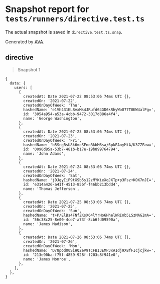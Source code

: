 # Snapshot report for `tests/runners/directive.test.ts`

The actual snapshot is saved in `directive.test.ts.snap`.

Generated by [AVA](https://avajs.dev).

## directive

> Snapshot 1

    {
      data: {
        users: [
          {
            createdAt: Date 2021-07-22 08:53:06 74ms UTC {},
            createdOn: '2021-07-22',
            createdOnDayOfWeek: 'Thu',
            hashedName: 'e1Vh431KL8vxMs4JRufd64GD6kRhyWo877T0KW4alPg=',
            id: '3054a954-a53a-4cbb-9472-3017d886a4f4',
            name: 'George Washington',
          },
          {
            createdAt: Date 2021-07-23 08:53:06 74ms UTC {},
            createdOn: '2021-07-23',
            createdOnDayOfWeek: 'Fri',
            hashedName: 'b5ScgRsU8k6mcSFnoBkbM6sa/6pkEAoyMtA/K37ZFaw=',
            id: '0090d85a-53b7-481b-b17e-19b899764794',
            name: 'John Adams',
          },
          {
            createdAt: Date 2021-07-24 08:53:06 74ms UTC {},
            createdOn: '2021-07-24',
            createdOnDayOfWeek: 'Sat',
            hashedName: 'jDJgyIiP9tXSb5s12zMYKieXqJXTp+p3Fsz+KOX7nJI=',
            id: 'e314a426-a41f-4513-85bf-f46bb213bdd4',
            name: 'Thomas Jefferson',
          },
          {
            createdAt: Date 2021-07-25 08:53:06 74ms UTC {},
            createdOn: '2021-07-25',
            createdOnDayOfWeek: 'Sun',
            hashedName: 't+P/ElBs4FNfZKsX64lYrHo6HhelWRInb5LSzMAGImA=',
            id: '56c38c25-8e00-4ce7-a73f-8cb6fd09590a',
            name: 'James Madison',
          },
          {
            createdAt: Date 2021-07-26 08:53:06 74ms UTC {},
            createdOn: '2021-07-26',
            createdOnDayOfWeek: 'Mon',
            hashedName: 'D/8podO0SiHQ2eV9TCFBI3EMP3xA1dj9X8fFIcjcjkw=',
            id: '213e90ba-f75f-4859-928f-f203c8f941e0',
            name: 'James Monroe',
          },
        ],
      },
    }
